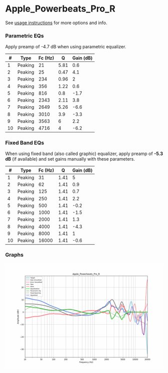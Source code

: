 # Apple_Powerbeats_Pro_R
See [usage instructions](https://github.com/jaakkopasanen/AutoEq#usage) for more options and info.

### Parametric EQs
Apply preamp of -4.7 dB when using parametric equalizer.

|   # | Type    |   Fc (Hz) |    Q |   Gain (dB) |
|-----|---------|-----------|------|-------------|
|   1 | Peaking |        21 | 5.81 |         0.6 |
|   2 | Peaking |        25 | 0.47 |         4.1 |
|   3 | Peaking |       234 | 0.96 |         2   |
|   4 | Peaking |       356 | 1.22 |         0.6 |
|   5 | Peaking |       816 | 0.8  |        -1.7 |
|   6 | Peaking |      2343 | 2.11 |         3.8 |
|   7 | Peaking |      2649 | 5.26 |        -6.6 |
|   8 | Peaking |      3010 | 3.9  |        -3.3 |
|   9 | Peaking |      3563 | 6    |         2.2 |
|  10 | Peaking |      4716 | 4    |        -6.2 |

### Fixed Band EQs
When using fixed band (also called graphic) equalizer, apply preamp of **-5.3 dB** (if available) and set gains manually with these parameters.

|   # | Type    |   Fc (Hz) |    Q |   Gain (dB) |
|-----|---------|-----------|------|-------------|
|   1 | Peaking |        31 | 1.41 |         5   |
|   2 | Peaking |        62 | 1.41 |         0.9 |
|   3 | Peaking |       125 | 1.41 |         0.7 |
|   4 | Peaking |       250 | 1.41 |         2.2 |
|   5 | Peaking |       500 | 1.41 |        -0.2 |
|   6 | Peaking |      1000 | 1.41 |        -1.5 |
|   7 | Peaking |      2000 | 1.41 |         1.3 |
|   8 | Peaking |      4000 | 1.41 |        -4.3 |
|   9 | Peaking |      8000 | 1.41 |         1   |
|  10 | Peaking |     16000 | 1.41 |        -0.6 |

### Graphs
![](./Apple_Powerbeats_Pro_R.png)

